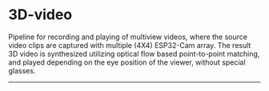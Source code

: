 # 3D-video
Pipeline for recording and playing of multiview videos, where the source video clips are captured with multiple (4X4) ESP32-Cam array.
The result 3D video is synthesized utilizing optical flow based point-to-point matching, and played depending on the eye position of the viewer, without special glasses.

---
